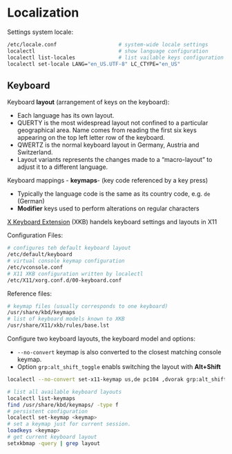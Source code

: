 

# Localization

Settings system locale:

```bash
/etc/locale.conf                    # system-wide locale settings
localectl                           # show language configuration
localectl list-locales              # list vailable keys configuration
localectl set-locale LANG="en_US.UTF-8" LC_CTYPE="en_US"
```

## Keyboard

Keyboard **layout** (arrangement of keys on the keyboard):

* Each language has its own layout.
* QUERTY is the most widespread layout not confined to a particular geographical
  area. Name comes from reading the first six keys appearing on the top left 
  letter row of the keyboard.
* QWERTZ is the normal keyboard layout in Germany, Austria and Switzerland.
* Layout variants represents the changes made to a “macro-layout” to adjust it 
  to a different language.

Keyboard mappings - **keymaps**- (key code referenced by a key press)

* Typically the language code is the same as its country code, e.g. `de` (German)
* **Modifier** keys used to perform alterations on regular characters

[X Keyboard Extension][xkb] (XKB) handels keyboard settings and layouts in X11

Configuration Files:

```bash
# configures teh default keyboard layout 
/etc/default/keyboard
# virtual console keymap configuration
/etc/vconsole.conf
# X11 XKB configuration written by localectl
/etc/X11/xorg.conf.d/00-keyboard.conf
```

Reference files:

```bash
# keymap files (usually corresponds to one keyboard)
/usr/share/kbd/keymaps
# list of keyboard models known to XKB
/usr/share/X11/xkb/rules/base.lst
```

Configure two keyboard layouts, the keyboard model and options:

* `--no-convert` keymap is also converted to the closest matching console keymap.
* Option `grp:alt_shift_toggle` enabls switching the layout with **Alt+Shift**

```bash
localectl --no-convert set-x11-keymap us,de pc104 ,dvorak grp:alt_shift_toggle
```
```bash
# list all available keyboard layouts
localectl list-keymaps              
find /usr/share/kbd/keymaps/ -type f
# persistent configuration
localectl set-keymap <keymap>
# set a keymap just for current session.
loadkeys <keymap>
# get current keyboard layout
setxkbmap -query | grep layout
```

[xkb]: https://www.x.org/wiki/XKB/

